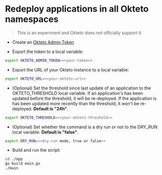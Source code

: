 # Redeploy applications in all Okteto namespaces

> This is an experiment and Okteto does not officially support it.

- Create an [Okteto Admin Token](https://www.okteto.com/docs/admin/dashboard/#admin-access-tokens)

- Export the token to a local variable:

```bash
export OKTETO_ADMIN_TOKEN=<<your-token>>
```

- Export the URL of your Okteto instance to a local variable:

```bash
export OKTETO_URL=<<your-okteto-url>>
```

- (Optional) Set the threshold since last update of an application to the OKTETO_THRESHOLD local variable. If an application's has been updated before the threshold, it will be re-deployed. If the application is has been updated more recently than the threshold, it won't be re-deployed. **Default is "24h"**.

```bash
export OKTETO_THRESHOLD=<<your-okteto-threshold>>
```

- (Optional) Set whether the command is a dry run or not to the DRY_RUN local variable. **Default is "false"**.

```bash
export DRY_RUN=<<dry-run mode, true or false>>
```

- Build and run the script:
```bash
cd ./app
go build main.go
./main
```
